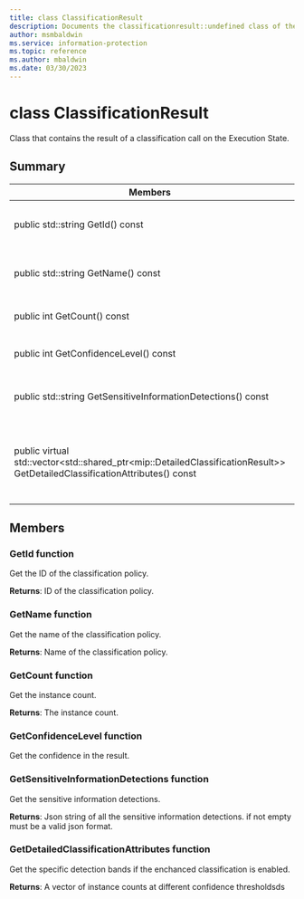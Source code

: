 ```yaml
---
title: class ClassificationResult 
description: Documents the classificationresult::undefined class of the Microsoft Information Protection (MIP) SDK.
author: msmbaldwin
ms.service: information-protection
ms.topic: reference
ms.author: mbaldwin
ms.date: 03/30/2023
---
```


# class ClassificationResult 
Class that contains the result of a classification call on the Execution State.
  
## Summary
 Members                        | Descriptions                                
--------------------------------|---------------------------------------------
public std::string GetId() const  |  Get the ID of the classification policy.
public std::string GetName() const  |  Get the name of the classification policy.
public int GetCount() const  |  Get the instance count.
public int GetConfidenceLevel() const  |  Get the confidence in the result.
public std::string GetSensitiveInformationDetections() const  |  Get the sensitive information detections.
public virtual std::vector&lt;std::shared_ptr&lt;mip::DetailedClassificationResult&gt;&gt; GetDetailedClassificationAttributes() const  |  Get the specific detection bands if the enchanced classification is enabled.
  
## Members
  
### GetId function
Get the ID of the classification policy.

  
**Returns**: ID of the classification policy.
  
### GetName function
Get the name of the classification policy.

  
**Returns**: Name of the classification policy.
  
### GetCount function
Get the instance count.

  
**Returns**: The instance count.
  
### GetConfidenceLevel function
Get the confidence in the result.
  
### GetSensitiveInformationDetections function
Get the sensitive information detections.

  
**Returns**: Json string of all the sensitive information detections. if not empty must be a valid json format.
  
### GetDetailedClassificationAttributes function
Get the specific detection bands if the enchanced classification is enabled.

  
**Returns**: A vector of instance counts at different confidence thresholdsds